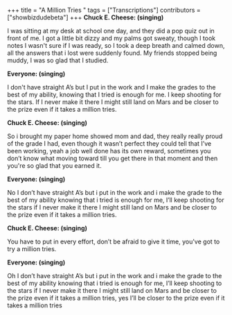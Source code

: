 +++
title = "A Million Tries "
tags = ["Transcriptions"]
contributors = ["showbizdudebeta"]
+++
**Chuck E. Cheese: (singing)** 

I was sitting at my desk at school one day, and they did a pop quiz out in front of me. I got a little bit dizzy and my palms got sweaty, though I took notes I wasn't sure if I was ready, so I took a deep breath and calmed down, all the answers that i lost were suddenly found. My friends stopped being muddy, I was so glad that I studied.

**Everyone: (singing)** 

I don't have straight A’s but I put in the work and I make the grades to the best of my ability, knowing that I tried is enough for me. I keep shooting for the stars. If I never make it there I might  still land on Mars and be closer to the prize even if it takes a million tries.

**Chuck E. Cheese: (singing)**

So i brought my paper home showed mom and dad, they really really proud of the grade I had, even though it wasn’t perfect they could tell that I’ve been working, yeah a job well done has its own reward, sometimes you don’t know what moving toward till you get there in that moment and then you're so glad that you earned it.

**Everyone: (singing)** 

No I don’t have straight A’s but i put in the work and i make the grade to the best of my ability knowing that i tried is enough for me, I’ll keep shooting for the stars if I never make it there I might still land on Mars and be closer to the prize even if it takes a million tries.


**Chuck E. Cheese: (singing)**

You have to put in every effort, don’t be afraid to give it time, you've got to try a million tries.

**Everyone: (singing)** 

Oh  I don’t have straight A’s but i put in the work and i make the grade to the best of my ability knowing that i tried is enough for me, I’ll keep shooting to the stars if I never make it there I might still land on Mars and be closer to the prize even if it takes a million tries, yes I’ll be closer to the prize even if it takes a million tries 

